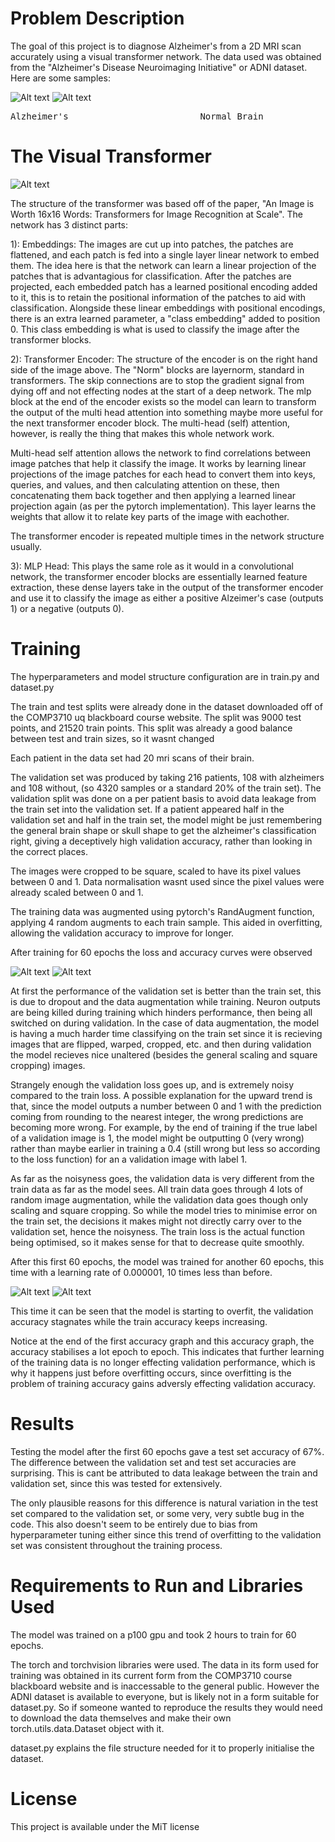 # Problem Description
The goal of this project is to diagnose Alzheimer's from a 2D MRI scan accurately using a visual transformer network. The data used was obtained from the "Alzheimer's Disease Neuroimaging Initiative" or ADNI dataset. Here are some samples:

![Alt text](readmeImages/altzSample.jpeg) ![Alt text](readmeImages/normSample.jpeg)
<pre>
Alzheimer's                         Normal Brain
</pre>

# The Visual Transformer

![Alt text](<readmeImages/Screenshot from 2023-10-13 22-47-10.png>)

The structure of the transformer was based off of the paper, "An Image is Worth 16x16 Words: Transformers for Image Recognition at Scale". The network has 3 distinct parts:

1): Embeddings: The images are cut up into patches, the patches are flattened, and each patch is fed into a single layer linear network to embed them. The idea here is that the network can learn a linear projection of the patches that is advantagious for classification. After the patches are projected, each embedded patch has a learned positional encoding added to it, this is to retain the positional information of the patches to aid with classification. Alongside these linear embeddings with positional encodings, there is an extra learned parameter, a "class embedding" added to position 0. This class embedding is what is used to classify the image after the transformer blocks.

2): Transformer Encoder: The structure of the encoder is on the right hand side of the image above. The "Norm" blocks are layernorm, standard in transformers. The skip connections are to stop the gradient signal from dying off and not effecting nodes at the start of a deep network. The mlp block at the end of the encoder exists so the model can learn to transform the output of the multi head attention into something maybe more useful for the next transformer encoder block. The multi-head (self) attention, however, is really the thing that makes this whole network work.

Multi-head self attention allows the network to find correlations between image patches that help it classify the image. It works by learning linear projections of the image patches for each head to convert them into keys, queries, and values, and then calculating attention on these, then concatenating them back together and then applying a learned linear projection again (as per the pytorch implementation). This layer learns the weights that allow it to relate key parts of the image with eachother.

The transformer encoder is repeated multiple times in the network structure usually.

3): MLP Head: This plays the same role as it would in a convolutional network, the transformer encoder blocks are essentially learned feature extraction, these dense layers take in the output of the transformer encoder and use it to classify the image as either a positive Alzeimer's case (outputs 1) or a negative (outputs 0).

# Training
The hyperparameters and model structure configuration are in train.py and dataset.py

The train and test splits were already done in the dataset downloaded off of the COMP3710 uq blackboard course website. The split was 9000 test points, and 21520 train points. This split was already a good balance between test and train sizes, so it wasnt changed

Each patient in the data set had 20 mri scans of their brain.

The validation set was produced by taking 216 patients, 108 with alzheimers and 108 without, (so 4320 samples or a standard 20% of the train set). The validation split was done on a per patient basis to avoid data leakage from the train set into the validation set. If a patient appeared half in the validation set and half in the train set, the model might be just remembering the general brain shape or skull shape to get the alzheimer's classification right, giving a deceptively high validation accuracy, rather than looking in the correct places.

The images were cropped to be square, scaled to have its pixel values between 0 and 1. Data normalisation wasnt used since the pixel values were already scaled between 0 and 1.

The training data was augmented using pytorch's RandAugment function, applying 4 random augments to each train sample. This aided in overfitting, allowing the validation accuracy to improve for longer.

After training for 60 epochs the loss and accuracy curves were observed

![Alt text](readmeImages/FirstTrainAcc.png) ![Alt text](readmeImages/FirstTrainLoss.png)

At first the performance of the validation set is better than the train set, this is due to dropout and the data augmentation while training. Neuron outputs are being killed during training which hinders performance, then being all switched on during validation. In the case of data augmentation, the model is having a much harder time classifying on the train set since it is recieving images that are flipped, warped, cropped, etc. and then during validation the model recieves nice unaltered (besides the general scaling and square cropping) images.

Strangely enough the validation loss goes up, and is extremely noisy compared to the train loss. A possible explanation for the upward trend is that, since the model outputs a number between 0 and 1 with the prediction coming from rounding to the nearest integer, the wrong predictions are becoming more wrong. For example, by the end of training if the true label of a validation image is 1, the model might be outputting 0 (very wrong) rather than maybe earlier in training a 0.4 (still wrong but less so according to the loss function) for an a validation image with label 1.

As far as the noisyness goes, the validation data is very different from the train data as far as the model sees. All train data goes through 4 lots of random image augmentation, while the validation data goes though only scaling and square cropping. So while the model tries to minimise error on the train set, the decisions it makes might not directly carry over to the validation set, hence the noisyness. The train loss is the actual function being optimised, so it makes sense for that to decrease quite smoothly.

After this first 60 epochs, the model was trained for another 60 epochs, this time with a learning rate of 0.000001, 10 times less than before.


![Alt text](readmeImages/SecondTrainAcc.png) ![Alt text](readmeImages/SecondTrainLoss.png)

This time it can be seen that the model is starting to overfit, the validation accuracy stagnates while the train accuracy keeps increasing.

Notice at the end of the first accuracy graph and this accuracy graph, the accuracy stabilises a lot epoch to epoch. This indicates that further learning of the training data is no longer effecting validation performance, which is why it happens just before overfitting occurs, since overfitting is the problem of training accuracy gains adversly effecting validation accuracy. 

# Results

Testing the model after the first 60 epochs gave a test set accuracy of 67%. The difference between the validation set and test set accuracies are surprising. This is cant be attributed to data leakage between the train and validation set, since this was tested for extensively.

The only plausible reasons for this difference is natural variation in the test set compared to the validation set, or some very, very subtle bug in the code. This also doesn't seem to be entirely due to bias from hyperparameter tuning either since this trend of overfitting to the validation set was consistent throughout the training process.

# Requirements to Run and Libraries Used

The model was trained on a p100 gpu and took 2 hours to train for 60 epochs.

The torch and torchvision libraries were used. The data in its form used for training was obtained in its current form from the COMP3710 course blackboard website and is inaccessable to the general public. However the ADNI dataset is available to everyone, but is likely not in a form suitable for dataset.py. So if someone wanted to reproduce the results they would need to download the data themselves and make their own torch.utils.data.Dataset object with it.

dataset.py explains the file structure needed for it to properly initialise the dataset.

# License

This project is available under the MiT license
